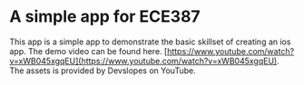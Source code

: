 # A simple app for ECE387
This app is a simple app to demonstrate the basic skillset of creating an ios app. The demo video can be found here. [https://www.youtube.com/watch?v=xWB045xgqEU](https://www.youtube.com/watch?v=xWB045xgqEU). The assets is provided by Devslopes on YouTube.
